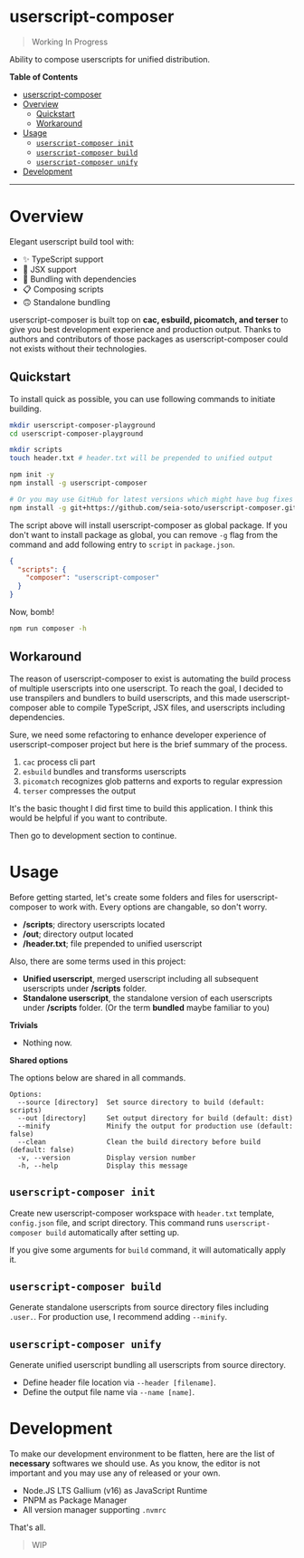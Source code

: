 # userscript-composer

> Working In Progress

Ability to compose userscripts for unified distribution.

**Table of Contents**

- [userscript-composer](#userscript-composer)
- [Overview](#overview)
  - [Quickstart](#quickstart)
  - [Workaround](#workaround)
- [Usage](#usage)
  - [`userscript-composer init`](#userscript-composer-init)
  - [`userscript-composer build`](#userscript-composer-build)
  - [`userscript-composer unify`](#userscript-composer-unify)
- [Development](#development)

---

# Overview

Elegant userscript build tool with:
- ✨ TypeScript support
- 💫 JSX support
- 🔗 Bundling with dependencies
- 📋 Composing scripts
- 🙃 Standalone bundling

userscript-composer is built top on **cac, esbuild, picomatch, and terser** to give you best development experience and production output.
Thanks to authors and contributors of those packages as userscript-composer could not exists without their technologies.

## Quickstart

To install quick as possible, you can use following commands to initiate building.

```sh
mkdir userscript-composer-playground
cd userscript-composer-playground

mkdir scripts
touch header.txt # header.txt will be prepended to unified output

npm init -y
npm install -g userscript-composer

# Or you may use GitHub for latest versions which might have bug fixes for NPM versions
npm install -g git+https://github.com/seia-soto/userscript-composer.git
```

The script above will install userscript-composer as global package.
If you don't want to install package as global, you can remove `-g` flag from the command and add following entry to `script` in `package.json`.

```json
{
  "scripts": {
    "composer": "userscript-composer"
  }
}
```

Now, bomb!

```sh
npm run composer -h
```

## Workaround

The reason of userscript-composer to exist is automating the build process of multiple userscripts into one userscript.
To reach the goal, I decided to use transpilers and bundlers to build userscripts, and this made userscript-composer able to compile TypeScript, JSX files, and userscripts including dependencies.

Sure, we need some refactoring to enhance developer experience of userscript-composer project but here is the brief summary of the process.

1. `cac` process cli part
2. `esbuild` bundles and transforms userscripts
3. `picomatch` recognizes glob patterns and exports to regular expression
4. `terser` compresses the output

It's the basic thought I did first time to build this application.
I think this would be helpful if you want to contribute.

Then go to development section to continue.

# Usage

Before getting started, let's create some folders and files for userscript-composer to work with.
Every options are changable, so don't worry.

- **/scripts**; directory userscripts located
- **/out**; directory output located
- **/header.txt**; file prepended to unified userscript

Also, there are some terms used in this project:

- **Unified userscript**, merged userscript including all subsequent userscripts under **/scripts** folder.
- **Standalone userscript**, the standalone version of each userscripts under **/scripts** folder. (Or the term **bundled** maybe familiar to you)

**Trivials**

- Nothing now.

**Shared options**

The options below are shared in all commands.

```
Options:
  --source [directory]  Set source directory to build (default: scripts)
  --out [directory]     Set output directory for build (default: dist)
  --minify              Minify the output for production use (default: false)
  --clean               Clean the build directory before build (default: false)
  -v, --version         Display version number
  -h, --help            Display this message
```

## `userscript-composer init`

Create new userscript-composer workspace with `header.txt` template, `config.json` file, and script directory.
This command runs `userscript-composer build` automatically after setting up.

If you give some arguments for `build` command, it will automatically apply it.

## `userscript-composer build`

Generate standalone userscripts from source directory files including `.user.`.
For production use, I recommend adding `--minify`.

## `userscript-composer unify`

Generate unified userscript bundling all userscripts from source directory.

- Define header file location via `--header [filename]`.
- Define the output file name via `--name [name]`.

# Development

To make our development environment to be flatten, here are the list of **necessary** softwares we should use.
As you know, the editor is not important and you may use any of released or your own.

- Node.JS LTS Gallium (v16) as JavaScript Runtime
- PNPM as Package Manager
- All version manager supporting `.nvmrc`

That's all.

> WIP
